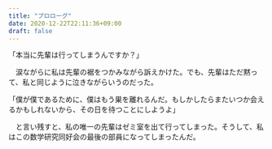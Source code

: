 ```yaml
---
title: "プロローグ"
date: 2020-12-22T22:11:36+09:00
draft: false
---
```

  
「本当に先輩は行ってしまうんですか？」

　涙ながらに私は先輩の裾をつかみながら訴えかけた。でも、先輩はただ黙って、私と同じように泣きながらいうのだった。

「僕が僕であるために、僕はもう巣を離れるんだ。もしかしたらまたいつか会えるかもしれないから、その日を待つことにしようよ」

　と言い残すと、私の唯一の先輩はゼミ室を出て行ってしまった。そうして、私はこの数学研究同好会の最後の部員になってしまったんだ。
